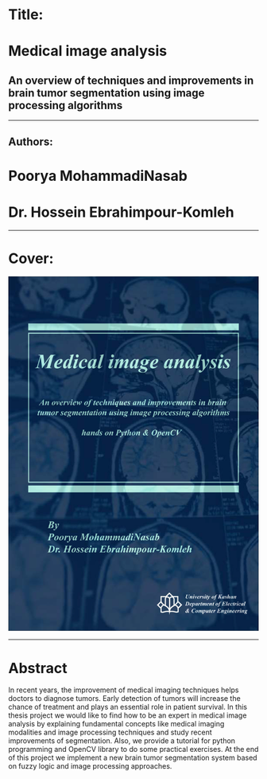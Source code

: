 # Title:
# Medical image analysis

## An overview of techniques and improvements in brain tumor segmentation using image processing algorithms
-------------------------
## Authors:
# Poorya MohammadiNasab
# Dr. Hossein Ebrahimpour-Komleh
----------------------
# Cover:
![Cover](https://github.com/Pooryamn/B.S-Thesis-Project/blob/master/LaTex%20files/figures/Cover.jpg)

----------------
# Abstract
In recent years, the improvement of medical imaging techniques helps doctors to diagnose tumors. Early detection of tumors will increase the chance of treatment and plays an essential role in patient survival. In this thesis project we would like to find how to be an expert in medical image analysis by explaining fundamental concepts like medical imaging modalities and image processing techniques and study recent improvements of segmentation. Also, we provide a tutorial for python programming and OpenCV library to do some practical exercises. At the end of this project we implement a new brain tumor segmentation system based on fuzzy logic and image processing approaches.




